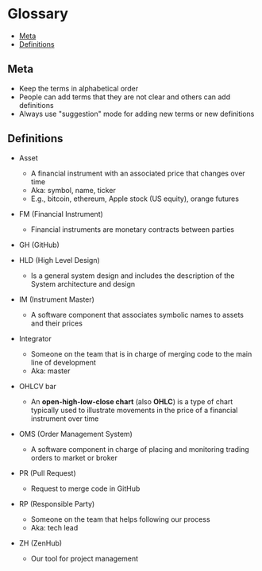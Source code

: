 # Glossary

<!-- toc -->

- [Meta](#meta)
- [Definitions](#definitions)

<!-- tocstop -->

## Meta

- Keep the terms in alphabetical order
- People can add terms that they are not clear and others can add definitions
- Always use "suggestion" mode for adding new terms or new definitions

## Definitions

- Asset
  - A financial instrument with an associated price that changes over time
  - Aka: symbol, name, ticker
  - E.g., bitcoin, ethereum, Apple stock (US equity), orange futures

- FM (Financial Instrument)
  - Financial instruments are monetary contracts between parties

- GH (GitHub)

- HLD (High Level Design)
  - Is a general system design and includes the description of the System
    architecture and design

- IM (Instrument Master)
  - A software component that associates symbolic names to assets and their
    prices

- Integrator
  - Someone on the team that is in charge of merging code to the main line of
    development
  - Aka: master

- OHLCV bar
  - An **open-high-low-close chart** (also **OHLC**) is a type of chart
    typically used to illustrate movements in the price of a financial
    instrument over time

- OMS (Order Management System)
  - A software component in charge of placing and monitoring trading orders to
    market or broker

- PR (Pull Request)
  - Request to merge code in GitHub

- RP (Responsible Party)
  - Someone on the team that helps following our process
  - Aka: tech lead

- ZH (ZenHub)
  - Our tool for project management
